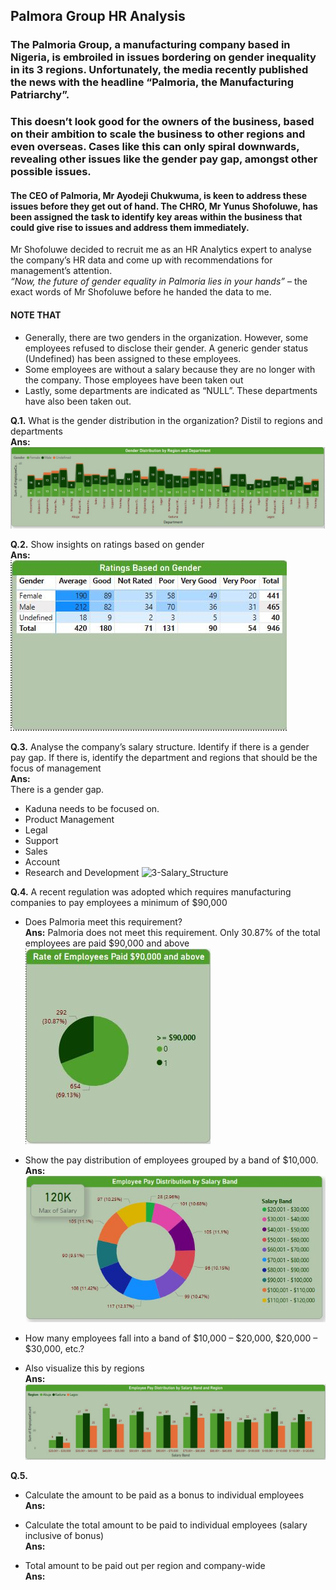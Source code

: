 ## Palmora Group HR Analysis

### The Palmoria Group, a manufacturing company based in Nigeria, is embroiled in issues bordering on gender inequality in its 3 regions. Unfortunately, the media recently published the news with the headline “Palmoria, the Manufacturing Patriarchy”.  
### This doesn’t look good for the owners of the business, based on their ambition to scale the business to other regions and even overseas. Cases like this can only spiral downwards, revealing other issues like the gender pay gap, amongst other possible issues.
#### The CEO of Palmoria, Mr Ayodeji Chukwuma, is keen to address these issues before they get out of hand. The CHRO, Mr Yunus Shofoluwe, has been assigned the task to identify key areas within the business that could give rise to issues and address them immediately.  
Mr Shofoluwe decided to recruit me as an HR Analytics expert to analyse the company’s HR data and come up with recommendations for management’s attention.  
_“Now, the future of gender equality in Palmoria lies in your hands”_ – the exact words of Mr Shofoluwe before he handed the data to me.  

#### NOTE THAT
- Generally, there are two genders in the organization. However, some employees refused to disclose their gender. A generic gender status (Undefined) has been assigned to these employees.
- Some employees are without a salary because they are no longer with the company. Those employees have been taken out
- Lastly, some departments are indicated as “NULL”. These departments have also been taken out.

**Q.1.** What is the gender distribution in the organization? Distil to regions and departments  
**Ans:** 
![Alt](https://github.com/EbenOyeleye/DSA_Capstone_Project1/blob/main/1-Gender_Distribution.JPG)

**Q.2.** Show insights on ratings based on gender  
**Ans:**  
![Alt](https://github.com/EbenOyeleye/DSA_Capstone_Project1/blob/main/2-Gender_Ratings.JPG)

**Q.3.** Analyse the company’s salary structure. Identify if there is a gender pay gap. If there is, identify the department and regions that should be the focus of management  
**Ans:**  
There is a gender  gap.  
 - Kaduna needs to be focused on.
 - Product Management
 - Legal
 - Support
 - Sales
 - Account
 - Research and Development
   ![3-Salary_Structure](https://github.com/user-attachments/assets/f4e1682f-56ac-4c54-9a9c-fb7ca61cf919)

**Q.4.** A recent regulation was adopted which requires manufacturing companies to pay employees a minimum of $90,000  
 - Does Palmoria meet this requirement?  
   **Ans:** Palmoria does not meet this requirement. Only 30.87% of the total employees are paid $90,000 and above  
   ![Alt](https://github.com/EbenOyeleye/DSA_Capstone_Project1/blob/main/4a-SalaryRequirement.JPG)
   
 - Show the pay distribution of employees grouped by a band of $10,000.  
   **Ans:**  
   ![Alt](https://github.com/EbenOyeleye/DSA_Capstone_Project1/blob/main/4b-Pay_Distribution_SalaryBand.JPG)
   
 - How many employees fall into a band of $10,000 – $20,000, $20,000 – $30,000, etc.?     
 - Also visualize this by regions  
   **Ans:**  
   ![Alt](https://github.com/EbenOyeleye/DSA_Capstone_Project1/blob/main/4c-Pay_Distribution_SalaryBand_Region.JPG)
   
**Q.5.**
 - Calculate the amount to be paid as a bonus to individual employees  
   **Ans:**
 - Calculate the total amount to be paid to individual employees (salary inclusive of bonus)  
   **Ans:**
   
 - Total amount to be paid out per region and company-wide  
   **Ans:**
